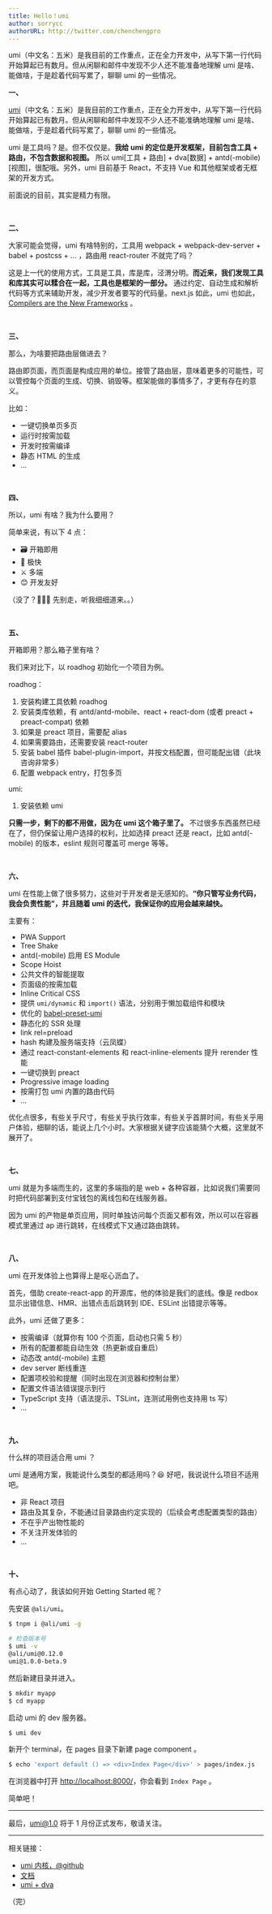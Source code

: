 ```yaml
---
title: Hello！umi
author: sorrycc
authorURL: http://twitter.com/chenchengpro
---
```


umi（中文名：五米）是我目前的工作重点，正在全力开发中，从写下第一行代码开始算起已有数月。但从闲聊和邮件中发现不少人还不能准备地理解 umi 是啥、能做啥，于是趁着代码写累了，聊聊 umi 的一些情况。

<!--truncate-->

**一、**

[umi](https://github.com/umijs/umi)（中文名：五米）是我目前的工作重点，正在全力开发中，从写下第一行代码开始算起已有数月。但从闲聊和邮件中发现不少人还不能准确地理解 umi 是啥、能做啥，于是趁着代码写累了，聊聊 umi 的一些情况。

umi 是工具吗？是。但不仅仅是。**我给 umi 的定位是开发框架，目前包含工具 + 路由，不包含数据和视图。** 所以 umi[工具 + 路由] + dva[数据] + antd(-mobile)[视图]，很配哦。另外，umi 目前基于 React，不支持 Vue 和其他框架或者无框架的开发方式。

前面说的目前，其实是精力有限。

&nbsp;

**二、**

大家可能会觉得，umi 有啥特别的，工具用 webpack + webpack-dev-server + babel + postcss + ... ，路由用 react-router 不就完了吗？

这是上一代的使用方式，工具是工具，库是库，泾渭分明。**而近来，我们发现工具和库其实可以糅合在一起，工具也是框架的一部分。** 通过约定、自动生成和解析代码等方式来辅助开发，减少开发者要写的代码量。next.js 如此，umi 也如此，[Compilers are the New Frameworks](https://tomdale.net/2017/09/compilers-are-the-new-frameworks/) 。

&nbsp;

**三、**

那么，为啥要把路由层做进去？

路由即页面，而页面是构成应用的单位。接管了路由层，意味着更多的可能性，可以管控每个页面的生成、切换、销毁等。框架能做的事情多了，才更有存在的意义。

比如：

* 一键切换单页多页
* 运行时按需加载
* 开发时按需编译
* 静态 HTML 的生成
* ...

&nbsp;

**四、**

所以，umi 有啥？我为什么要用？

简单来说，有以下 4 点：

* 🗃 开箱即用
* 🚀 极快
* ⚔️ 多端
* 😊 开发友好

（没了？🏃🏃🏃 先别走，听我细细道来。。）

&nbsp;

**五、**

开箱即用？那么箱子里有啥？

我们来对比下，以 roadhog 初始化一个项目为例。

roadhog：

1. 安装构建工具依赖 roadhog
1. 安装类库依赖，有 antd/antd-mobile、react + react-dom (或者 preact + preact-compat) 依赖
1. 如果是 preact 项目，需要配 alias
1. 如果需要路由，还需要安装 react-router
1. 安装 babel 插件 babel-plugin-import，并按文档配置，但可能配出错（此块咨询非常多）
1. 配置 webpack entry，打包多页

umi:

1. 安装依赖 umi

**只需一步，剩下的都不用做，因为在 umi 这个箱子里了。** 不过很多东西虽然已经在了，但仍保留让用户选择的权利，比如选择 preact 还是 react，比如 antd(-mobile) 的版本，eslint 规则可覆盖可 merge 等等。

&nbsp;

**六、**

umi 在性能上做了很多努力，这些对于开发者是无感知的。**“你只管写业务代码，我会负责性能”，并且随着 umi 的迭代，我保证你的应用会越来越快。**

主要有：

* PWA Support
* Tree Shake
* antd(-mobile) 启用 ES Module
* Scope Hoist
* 公共文件的智能提取
* 页面级的按需加载
* Inline Critical CSS
* 提供 `umi/dynamic` 和 `import()` 语法，分别用于懒加载组件和模块
* 优化的 [babel-preset-umi](https://github.com/umijs/umi/tree/master/packages/babel-preset-umi)
* 静态化的 SSR 处理
* link rel=preload
* hash 构建及服务端支持（云凤蝶）
* 通过 react-constant-elements 和 react-inline-elements 提升 rerender 性能
* 一键切换到 preact
* Progressive image loading
* 按需打包 umi 内置的路由代码
* ...

优化点很多，有些关乎尺寸，有些关乎执行效率，有些关乎首屏时间，有些关乎用户体验，细聊的话，能说上几个小时。大家根据关键字应该能猜个大概，这里就不展开了。

&nbsp;

**七、**

umi 就是为多端而生的，这里的多端指的是 web + 各种容器，比如说我们需要同时把代码部署到支付宝钱包的离线包和在线服务器。

因为 umi 的产物是单页应用，同时单独访问每个页面又都有效，所以可以在容器模式里通过 ap 进行跳转，在线模式下又通过路由跳转。

&nbsp;

**八、**

umi 在开发体验上也算得上是呕心沥血了。

首先，借助 create-react-app 的开源库，他的体验是我们的底线。像是 redbox 显示出错信息、HMR、出错点击后跳转到 IDE、ESLint 出错提示等等。

此外，umi 还做了更多：

* 按需编译（就算你有 100 个页面，启动也只需 5 秒）
* 所有的配置都能自动生效（热更新或自重启）
* 动态改 antd(-mobile) 主题
* dev server 断线重连
* 配置项校验和提醒（同时出现在浏览器和控制台里）
* 配置文件语法错误提示到行
* TypeScript 支持（语法提示、TSLint，连测试用例也支持用 ts 写）
* ...

&nbsp;

**九、**

什么样的项目适合用 umi ？

umi 是通用方案，我能说什么类型的都适用吗？😆 好吧，我说说什么项目不适用吧。

* 非 React 项目
* 路由及其复杂，不能通过目录路由约定实现的（后续会考虑配置类型的路由）
* 不在乎产出物性能的
* 不关注开发体验的
* ...

&nbsp;

**十、**

有点心动了，我该如何开始 Getting Started 呢？

先安装 `@ali/umi`。

```bash
$ tnpm i @ali/umi -g

# 检查版本号
$ umi -v
@ali/umi@0.12.0
umi@1.0.0-beta.9
```

然后新建目录并进入。

```bash
$ mkdir myapp
$ cd myapp
```

启动 umi 的  dev 服务器。

```bash
$ umi dev
```

新开个 terminal，在 pages 目录下新建 page component 。

```bash
$ echo 'export default () => <div>Index Page</div>' > pages/index.js
```

在浏览器中打开 [http://localhost:8000/](http://localhost:8000/)，你会看到 `Index Page` 。

简单吧！

---

最后，umi@1.0 将于 1 月份正式发布，敬请关注。

---

相关链接：

* [umi 内核，@github](https://github.com/umijs/umi)
* [文档](https://umijs.org)
* [umi + dva](https://github.com/umijs/umi/tree/master/examples/with-dva)

（完）
